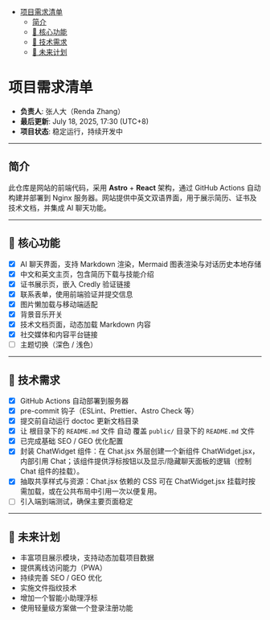 <!-- START doctoc generated TOC please keep comment here to allow auto update -->
<!-- DON'T EDIT THIS SECTION, INSTEAD RE-RUN doctoc TO UPDATE -->

- [项目需求清单](#%E9%A1%B9%E7%9B%AE%E9%9C%80%E6%B1%82%E6%B8%85%E5%8D%95)
  - [简介](#%E7%AE%80%E4%BB%8B)
  - [🚀 核心功能](#-%E6%A0%B8%E5%BF%83%E5%8A%9F%E8%83%BD)
  - [🔧 技术需求](#-%E6%8A%80%E6%9C%AF%E9%9C%80%E6%B1%82)
  - [🌱 未来计划](#-%E6%9C%AA%E6%9D%A5%E8%AE%A1%E5%88%92)

<!-- END doctoc generated TOC please keep comment here to allow auto update -->

# 项目需求清单

- **负责人**: 张人大（Renda Zhang）
- **最后更新**: July 18, 2025, 17:30 (UTC+8)
- **项目状态**: 稳定运行，持续开发中

---

## 简介

此仓库是网站的前端代码，采用 **Astro** + **React** 架构，通过 GitHub Actions 自动构建并部署到 Nginx 服务器。网站提供中英文双语界面，用于展示简历、证书及技术文档，并集成 AI 聊天功能。

---

## 🚀 核心功能

- [x] AI 聊天界面，支持 Markdown 渲染，Mermaid 图表渲染与对话历史本地存储
- [x] 中文和英文主页，包含简历下载与技能介绍
- [x] 证书展示页，嵌入 Credly 验证链接
- [x] 联系表单，使用前端验证并提交信息
- [x] 图片懒加载与移动端适配
- [x] 背景音乐开关
- [x] 技术文档页面，动态加载 Markdown 内容
- [x] 社交媒体和内容平台链接
- [ ] 主题切换（深色 / 浅色）

---

## 🔧 技术需求

- [x] GitHub Actions 自动部署到服务器
- [x] pre-commit 钩子（ESLint、Prettier、Astro Check 等）
- [x] 提交前自动运行 doctoc 更新文档目录
- [x] 让 根目录下的 `README.md` 文件 自动 覆盖 `public/` 目录下的 `README.md` 文件
- [x] 已完成基础 SEO / GEO 优化配置
- [x] 封装 ChatWidget 组件：在 Chat.jsx 外层创建一个新组件 ChatWidget.jsx，内部引用 Chat；该组件提供浮标按钮以及显示/隐藏聊天面板的逻辑（控制 Chat 组件的挂载）。
- [x] 抽取共享样式与资源：Chat.jsx 依赖的 CSS 可在 ChatWidget.jsx 挂载时按需加载，或在公共布局中引用一次以便复用。
- [ ] 引入端到端测试，确保主要页面稳定

---

## 🌱 未来计划

- 丰富项目展示模块，支持动态加载项目数据
- 提供离线访问能力（PWA）
- 持续完善 SEO / GEO 优化
- 实施文件指纹技术
- 增加一个智能小助理浮标
- 使用轻量级方案做一个登录注册功能
